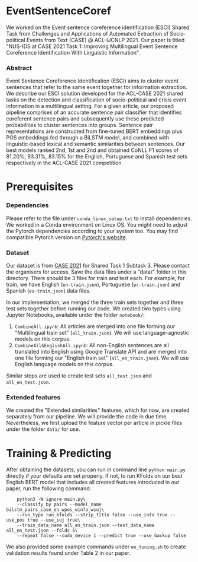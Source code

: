 # EventSentenceCoref
We worked on the Event sentence coreference identification (ESCI) Shared Task from Challenges and Applications of Automated Extraction of Socio-political Events from Text (CASE) @ ACL-IJCNLP 2021.
Our paper is titled "NUS-IDS at CASE 2021 Task 1: Improving Multilingual Event Sentence Coreference Identification With Linguistic Information".

### Abstract
Event Sentence Coreference Identification (ESCI) aims to cluster event sentences that refer to the same event together for information extraction. We describe our ESCI solution developed for the ACL-CASE 2021 shared tasks on the detection and classification of socio-political and crisis event information in a multilingual setting. For a given article, our proposed pipeline comprises of an accurate sentence pair classifier that identifies coreferent sentence pairs and subsequently use these predicted probabilities to cluster sentences into groups. Sentence pair representations are constructed from fine-tuned BERT embeddings plus POS embeddings fed through a BiLSTM model, and combined with linguistic-based lexical and semantic similarities between sentences. Our best models ranked 2nd, 1st and 2nd and obtained CoNLL F1 scores of 81.20%, 93.31%, 83.15% for the English, Portuguese and Spanish test sets respectively in the ACL-CASE 2021 competition.

# Prerequisites

### Dependencies
Please refer to the file under `conda_linux_setup.txt` to install dependencies. We worked in a Conda environment on Linux OS. You might need to adjust the Pytorch dependencies according to your system too. You may find compatible Pytorch version on [Pytorch's website](https://pytorch.org/get-started/locally/).

### Dataset
Our dataset is from [CASE 2021](https://github.com/emerging-welfare/case-2021-shared-task) for Shared Task 1 Subtask 3. Please contact the organisers for access. Save the data files under a "data/" folder in this directory. There should be 3 files for train and test each. For example, for train, we have English (`en-train.json`), Portuguese (`pr-train.json`) and Spanish (`es-train.json`) data files.

In our implementation, we merged the three train sets together and three test sets together before running our code. We created two types using Jupyter Notebooks, available under the folder `notebook/`: <br>
1. `CombineAll.ipynb`: All articles are merged into one file forming our "Multilingual train set" (`all_train.json`). We will use language-agnostic models on this corpus.<br>
2. `CombineAll&EnglishAll.ipynb`: All non-English sentences are all translated into English using Google Translate API and are merged into one file forming our "English train set" (`all_en_train.json`). We will use English language models on this corpus.<br>

Similar steps are used to create test sets `all_test.json` and `all_en_test.json`.

### Extended features
We created the "Extended similarities" features, which for now, are created separately from our pipeline. We will provide the code in due time. Nevertheless, we first upload the feature vector per article in pickle files under the folder `data/` for use.

# Training & Predicting
After obtaining the datasets, you can run in command line `python main.py` directly if your defaults are set properly. If not, to run KFolds on our best English BERT model that includes all created features introduced in our paper, run the following command:
``` 
    python3 -W ignore main.py\
    --classify_by pairs --model_name bilstm_pairs_case_en_wpos_winfo_wsuj\
    --run_type run_kfolds --strip_title false --use_info true --use_pos true --use_suj true\
    --train_data_name all_en_train.json --test_data_name all_en_test.json --folds 5\
    --repeat false --cuda_device 1 --predict true --use_backup false
```
We also provided some example commands under `en_tuning.sh` to create validation results found under Table 2 in our paper.

